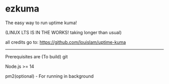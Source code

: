 # ezkuma
The easy way to run uptime kuma!

(LINUX LTS IS IN THE WORKS! taking longer than usual)

all credits go to: https://github.com/louislam/uptime-kuma

---
Prerequisites are
(To build) git

Node.js >= 14

pm2(optional) - For running in background
